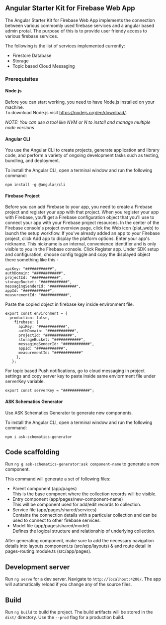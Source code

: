 ## Angular Starter Kit for Firebase Web App

The Angular Starter Kit for Firebase Web App implements the connection between various commomly used firebase services and a angular based admin protal. The purpose of this is to provide user friendy access to various firebase services.

The following is the list of services implemented currently:
- Firestore Database
- Storage
- Topic based Cloud Messaging

### Prerequisites

#### Node.js
Before you can start working, you need to have Node.js installed on your machine.\
To download Node.js visit https://nodejs.org/en/download/.

*NOTE: You can use a tool like NVM or N to install and manage multiple node versions*

#### Angular CLI

You use the Angular CLI to create projects, generate application and library code, and perform a variety of ongoing development tasks such as testing, bundling, and deployment.

To install the Angular CLI, open a terminal window and run the following command:

    npm install -g @angular/cli

#### Firebase Project
Before you can add Firebase to your app, you need to create a Firebase project and register your app with that project. When you register your app with Firebase, you'll get a Firebase configuration object that you'll use to connect your app with your Firebase project resources.
In the center of the Firebase console's project overview page, click the Web icon (plat_web) to launch the setup workflow.
If you've already added an app to your Firebase project, click Add app to display the platform options.
Enter your app's nickname.
This nickname is an internal, convenience identifier and is only visible to you in the Firebase console.
Click Register app.
Under SDK setup and configuration, choose config toggle and copy the displayed object there something like this -

    apiKey: "############",
    authDomain: "############",
    projectId: "############",
    storageBucket: "############",
    messagingSenderId: "############",
    appId: "############",
    measurementId: "############",
            
Paste the copied object in firebase key inside environment file.

    export const environment = {
      production: false,
        firebase: {
          apiKey: "############",
          authDomain: "############",
          projectId: "############",
          storageBucket: "############",
          messagingSenderId: "############",
          appId: "############",
          measurementId: "############"
         },
       };
For topic based Push notifications, go to cloud messaging in project settings and copy server key to paste inside same enviornment file under serverKey variable.

    export const serverKey = "############";
              
#### ASK Schematics Generator

Use ASK Schematics Generator to generate new components.

To install the Angular CLI, open a terminal window and run the following command:

    npm i ask-schematics-generator
    
## Code scaffolding

Run `ng g ask-schematics-generator:ask component-name` to generate a new component.

This command will generate a set of following files:
- Parent component (app/pages)\
  This is the base compnent where the collection records will be visible.
- Entry component (app/pages/new-component-name)\
  This will be component used for add/edit records to collection.
- Service file (app/pages/shared/services)\
  Contains the connection details with a particular collection and can be used to connect to other firebase services.
- Model file (app/pages/shared/model)\
  Defines the logical structure and relationship of underlying collection.
  
After generating component, make sure to add the necessary navigation details into layouts.component.ts (src/app/layouts) & and route detail in pages-routing.module.ts (src/app/pages).

## Development server

Run `ng serve` for a dev server. Navigate to `http://localhost:4200/`. The app will automatically reload if you change any of the source files.


## Build

Run `ng build` to build the project. The build artifacts will be stored in the `dist/` directory. Use the `--prod` flag for a production build.
